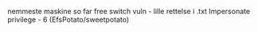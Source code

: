 nemmeste maskine so far
free switch vuln - lille rettelse i .txt
Impersonate privilege - 6 (EfsPotato/sweetpotato)
